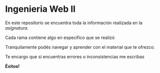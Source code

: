 # Ingenieria Web II

En este repositorio se encuentra toda la información realizada en la _asignatura_.

Cada rama contiene algo en específico que se realizó

Tranquilamente podés navegar y aprender con el material que te ofrezco.

Te encargo que si encuentras errores o inconsistencias me escribas

**Éxitos!**
